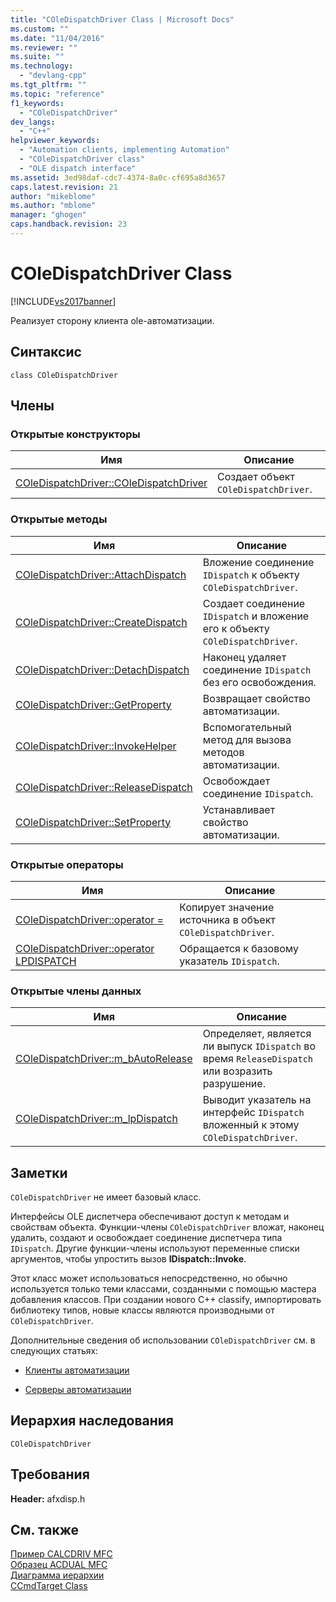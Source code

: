 ```yaml
---
title: "COleDispatchDriver Class | Microsoft Docs"
ms.custom: ""
ms.date: "11/04/2016"
ms.reviewer: ""
ms.suite: ""
ms.technology: 
  - "devlang-cpp"
ms.tgt_pltfrm: ""
ms.topic: "reference"
f1_keywords: 
  - "COleDispatchDriver"
dev_langs: 
  - "C++"
helpviewer_keywords: 
  - "Automation clients, implementing Automation"
  - "COleDispatchDriver class"
  - "OLE dispatch interface"
ms.assetid: 3ed98daf-cdc7-4374-8a0c-cf695a8d3657
caps.latest.revision: 21
author: "mikeblome"
ms.author: "mblome"
manager: "ghogen"
caps.handback.revision: 23
---
```

# COleDispatchDriver Class
[!INCLUDE[vs2017banner](../../assembler/inline/includes/vs2017banner.md)]

Реализует сторону клиента ole\-автоматизации.  
  
## Синтаксис  
  
```  
class COleDispatchDriver  
```  
  
## Члены  
  
### Открытые конструкторы  
  
|Имя|Описание|  
|---------|--------------|  
|[COleDispatchDriver::COleDispatchDriver](../Topic/COleDispatchDriver::COleDispatchDriver.md)|Создает объект `COleDispatchDriver`.|  
  
### Открытые методы  
  
|Имя|Описание|  
|---------|--------------|  
|[COleDispatchDriver::AttachDispatch](../Topic/COleDispatchDriver::AttachDispatch.md)|Вложение соединение `IDispatch` к объекту `COleDispatchDriver`.|  
|[COleDispatchDriver::CreateDispatch](../Topic/COleDispatchDriver::CreateDispatch.md)|Создает соединение `IDispatch` и вложение его к объекту `COleDispatchDriver`.|  
|[COleDispatchDriver::DetachDispatch](../Topic/COleDispatchDriver::DetachDispatch.md)|Наконец удаляет соединение `IDispatch` без его освобождения.|  
|[COleDispatchDriver::GetProperty](../Topic/COleDispatchDriver::GetProperty.md)|Возвращает свойство автоматизации.|  
|[COleDispatchDriver::InvokeHelper](../Topic/COleDispatchDriver::InvokeHelper.md)|Вспомогательный метод для вызова методов автоматизации.|  
|[COleDispatchDriver::ReleaseDispatch](../Topic/COleDispatchDriver::ReleaseDispatch.md)|Освобождает соединение `IDispatch`.|  
|[COleDispatchDriver::SetProperty](../Topic/COleDispatchDriver::SetProperty.md)|Устанавливает свойство автоматизации.|  
  
### Открытые операторы  
  
|Имя|Описание|  
|---------|--------------|  
|[COleDispatchDriver::operator \=](../Topic/COleDispatchDriver::operator%20=.md)|Копирует значение источника в объект `COleDispatchDriver`.|  
|[COleDispatchDriver::operator LPDISPATCH](../Topic/COleDispatchDriver::operator%20LPDISPATCH.md)|Обращается к базовому указатель `IDispatch`.|  
  
### Открытые члены данных  
  
|Имя|Описание|  
|---------|--------------|  
|[COleDispatchDriver::m\_bAutoRelease](../Topic/COleDispatchDriver::m_bAutoRelease.md)|Определяет, является ли выпуск `IDispatch` во время `ReleaseDispatch` или возразить разрушение.|  
|[COleDispatchDriver::m\_lpDispatch](../Topic/COleDispatchDriver::m_lpDispatch.md)|Выводит указатель на интерфейс `IDispatch` вложенный к этому `COleDispatchDriver`.|  
  
## Заметки  
 `COleDispatchDriver` не имеет базовый класс.  
  
 Интерфейсы OLE диспетчера обеспечивают доступ к методам и свойствам объекта.  Функции\-члены `COleDispatchDriver` вложат, наконец удалить, создают и освобождает соединение диспетчера типа `IDispatch`.  Другие функции\-члены используют переменные списки аргументов, чтобы упростить вызов **IDispatch::Invoke**.  
  
 Этот класс может использоваться непосредственно, но обычно используется только теми классами, созданными с помощью мастера добавления классов.  При создании нового C\+\+ classify, импортировать библиотеку типов, новые классы являются производными от `COleDispatchDriver`.  
  
 Дополнительные сведения об использовании `COleDispatchDriver` см. в следующих статьях:  
  
-   [Клиенты автоматизации](../../mfc/automation-clients.md)  
  
-   [Серверы автоматизации](../../mfc/automation-servers.md)  
  
## Иерархия наследования  
 `COleDispatchDriver`  
  
## Требования  
 **Header:**  afxdisp.h  
  
## См. также  
 [Пример CALCDRIV MFC](../../top/visual-cpp-samples.md)   
 [Образец ACDUAL MFC](../../top/visual-cpp-samples.md)   
 [Диаграмма иерархии](../../mfc/hierarchy-chart.md)   
 [CCmdTarget Class](../Topic/CCmdTarget%20Class.md)